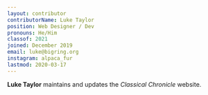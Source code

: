 ```yaml
---
layout: contributor
contributorName: Luke Taylor
position: Web Designer / Dev
pronouns: He/Him
classof: 2021
joined: December 2019
email: luke@bigring.org
instagram: alpaca_fur
lastmod: 2020-03-17
---
```

**Luke Taylor** maintains and updates the *Classical Chronicle* website.
